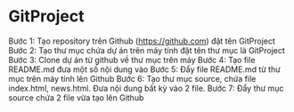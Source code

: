 # GitProject
Bước 1: Tạo repository trên Github (https://github.com) đặt tên GitProject
Bước 2: Tạo thư mục chứa dự án trên máy tính đặt tên thư mục là GitProject
Bước 3: Clone dự án từ github về thư mục trên máy
Bước 4: Tạo file README.md đưa một số nội dung vào
Bước 5: Đẩy file README.md từ thư mục trên máy tính lên Github
Bước 6: Tạo thư mục source, chứa file index.html, news.html. Đưa nội dung bất kỳ vào 2 file.
Bước 7: Đẩy thư mục source chứa 2 file vừa tạo lên Github